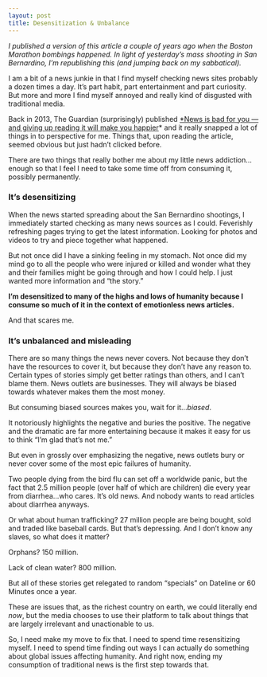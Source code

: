 ```yaml
---
layout: post
title: Desensitization & Unbalance
---
```


_I published a version of this article a couple of years ago when the Boston Marathon bombings happened. In light of yesterday’s mass shooting in San Bernardino, I’m republishing this (and jumping back on my sabbatical)._

I am a bit of a news junkie in that I find myself checking news sites probably a dozen times a day. It’s part habit, part entertainment and part curiosity. But more and more I find myself annoyed and really kind of disgusted with traditional media.

Back in 2013, The Guardian (surprisingly) published [\*News is bad for you — and giving up reading it will make you happier](http://www.guardian.co.uk/media/2013/apr/12/news-is-bad-rolf-dobelli)\* and it really snapped a lot of things in to perspective for me. Things that, upon reading the article, seemed obvious but just hadn’t clicked before.

There are two things that really bother me about my little news addiction…enough so that I feel I need to take some time off from consuming it, possibly permanently.

### It’s desensitizing

When the news started spreading about the San Bernardino shootings, I immediately started checking as many news sources as I could. Feverishly refreshing pages trying to get the latest information. Looking for photos and videos to try and piece together what happened.

But not once did I have a sinking feeling in my stomach. Not once did my mind go to all the people who were injured or killed and wonder what they and their families might be going through and how I could help. I just wanted more information and “the story.”

**I’m desensitized to many of the highs and lows of humanity because I consume so much of it in the context of emotionless news articles.**

And that scares me.

### It’s unbalanced and misleading

There are so many things the news never covers. Not because they don’t have the resources to cover it, but because they don’t have any reason to. Certain types of stories simply get better ratings than others, and I can’t blame them. News outlets are businesses. They will always be biased towards whatever makes them the most money.

But consuming biased sources makes you, wait for it…_biased_.

It notoriously highlights the negative and buries the positive. The negative and the dramatic are far more entertaining because it makes it easy for us to think “I’m glad that’s not me.”

But even in grossly over emphasizing the negative, news outlets bury or never cover some of the most epic failures of humanity.

Two people dying from the bird flu can set off a worldwide panic, but the fact that 2.5 million people (over half of which are children) die every year from diarrhea…who cares. It’s old news. And nobody wants to read articles about diarrhea anyways.

Or what about human trafficking? 27 million people are being bought, sold and traded like baseball cards. But that’s depressing. And I don’t know any slaves, so what does it matter?

Orphans? 150 million.

Lack of clean water? 800 million.

But all of these stories get relegated to random “specials” on Dateline or 60 Minutes once a year.

These are issues that, as the richest country on earth, we could literally end _now_, but the media chooses to use their platform to talk about things that are largely irrelevant and unactionable to us.

So, I need make my move to fix that. I need to spend time resensitizing myself. I need to spend time finding out ways I can actually do something about global issues affecting humanity. And right now, ending my consumption of traditional news is the first step towards that.
